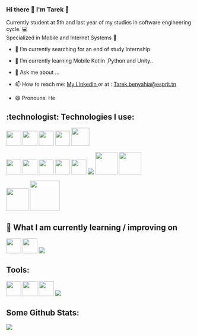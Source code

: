 ### Hi there 👋 I'm Tarek :heartbeat:
Currently student at 5th and last year of my studies in software engineering cycle. :computer: </br>Specialized in Mobile and Internet Systems :iphone:
- 🔭 I’m currently searching for an end of study Internship
- 🌱 I’m currently learning Mobile Kotlin ,Python and Unity..

- 💬 Ask me about ...
- 📫 How to reach me: <a href="https://www.linkedin.com/in/tarek-ben-yahia-29b750133/">My LinkedIn </a> or at : Tarek.benyahia@esprit.tn
- 😄 Pronouns: He
<h2>:technologist:	Technologies I use: </h2>
<p>
  <img src="https://cdn.jsdelivr.net/gh/devicons/devicon/icons/android/android-plain-wordmark.svg"  width = 40/>
    <img src="https://cdn.jsdelivr.net/gh/devicons/devicon/icons/flutter/flutter-original.svg" width="40"/>
<img src="https://cdn.jsdelivr.net/gh/devicons/devicon/icons/dart/dart-original.svg" width= "40" />
<img src="https://cdn.jsdelivr.net/gh/devicons/devicon/icons/nodejs/nodejs-original.svg" width = 40/>
    <img src="https://cdn.jsdelivr.net/gh/devicons/devicon/icons/java/java-original-wordmark.svg" width="48"/>
</p>  
<p>
<img src="https://cdn.jsdelivr.net/gh/devicons/devicon/icons/html5/html5-plain-wordmark.svg" width="40"/>
<img src="https://cdn.jsdelivr.net/gh/devicons/devicon/icons/css3/css3-plain-wordmark.svg" width = "40"/>
<img src="https://cdn.jsdelivr.net/gh/devicons/devicon/icons/angularjs/angularjs-plain.svg" width ="40"/>
<img src="https://cdn.jsdelivr.net/gh/devicons/devicon/icons/javascript/javascript-original.svg" width="40" />
<img src="https://cdn.jsdelivr.net/gh/devicons/devicon/icons/php/php-plain.svg" width="40"/>
<img src="https://img.icons8.com/color/48/000000/symfony.png"/>
  


<img src="https://cdn.jsdelivr.net/gh/devicons/devicon/icons/mysql/mysql-original-wordmark.svg" width ="60" />
  <img src="https://cdn.jsdelivr.net/gh/devicons/devicon/icons/mongodb/mongodb-original-wordmark.svg" width = "60" />
 
</p>
<p>
<img src="https://cdn.jsdelivr.net/gh/devicons/devicon/icons/docker/docker-plain-wordmark.svg" width= "60"/>
<img src="https://cdn.jsdelivr.net/gh/devicons/devicon/icons/git/git-plain-wordmark.svg" width = "80" />

</p>

<h2> 📖  What I am currently learning / improving on </h2>
<p>
<img src="https://cdn.jsdelivr.net/gh/devicons/devicon/icons/python/python-original.svg" width="40"/>
<img src="https://cdn.jsdelivr.net/gh/devicons/devicon/icons/kotlin/kotlin-original.svg" width="40"/>
<img src="https://img.icons8.com/fluency/50/000000/unity.png"/>


</p>

<h2>Tools: </h2>
<p>
  <img src="https://cdn.jsdelivr.net/gh/devicons/devicon/icons/vscode/vscode-original.svg"  width="40"/>
<img src="https://cdn.jsdelivr.net/gh/devicons/devicon/icons/visualstudio/visualstudio-plain.svg"  width="40"/>
<img src="https://cdn.jsdelivr.net/gh/devicons/devicon/icons/jetbrains/jetbrains-original.svg"  width="40"/>
  <img src="https://img.icons8.com/dusk/64/000000/postman-api.png"/>

</p>
<h2>Some Github Stats:</h2>
<img src ="https://github-readme-stats.vercel.app/api?username=tarekbenyahia&theme=merko&show_icons=true">
<!-- 
**TarekBenYahia/TarekBenYahia** is a ✨ _special_ ✨ repository because its `README.md` (this file) appears on your GitHub profile.

Here are some ideas to get you started:

- 🔭 I’m currently working on ...
- 🌱 I’m currently learning ...
- 👯 I’m looking to collaborate on ...
- 🤔 I’m looking for help with ...
- 💬 Ask me about ...
- 📫 How to reach me: ...
- 😄 Pronouns: ...
- ⚡ Fun fact: ...
-->
